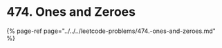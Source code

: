 # 474. Ones and Zeroes

{% page-ref page="../../../leetcode-problems/474.-ones-and-zeroes.md" %}



